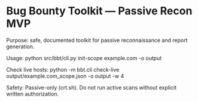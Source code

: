 # Bug Bounty Toolkit — Passive Recon MVP

Purpose: safe, documented toolkit for passive reconnaissance and report generation.

Usage:
  python src/bbt/cli.py init-scope example.com -o output
  
Check live hosts:
  python -m bbt.cli check-live output/example.com_scope.json -o output -w 4

Safety: Passive-only (crt.sh). Do not run active scans without explicit written authorization.